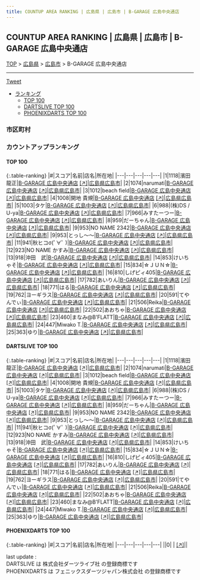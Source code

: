 ```yaml
---
title: COUNTUP AREA RANKING | 広島県 | 広島市 | B-GARAGE 広島中央通店
---
```

## COUNTUP AREA RANKING | 広島県 | 広島市 | B-GARAGE 広島中央通店

[TOP](/darts/rank/) > [広島県](/darts/rank/広島県/) > [広島市](/darts/rank/広島県/広島市/) > B-GARAGE 広島中央通店

___

<a href="https://twitter.com/share?ref_src=twsrc%5Etfw" data-text="COUNTUP AREA RANKING | 広島県広島市B-GARAGE 広島中央通店" class="twitter-share-button" data-hashtags="DARTSLIVE,PHOENIXDARTS,darts,ダーツ" data-show-count="false">Tweet</a>

* [ランキング](#カウントアップランキング)
    * [TOP 100](#top-100)
    * [DARTSLIVE TOP 100](#dartslive-top-100)
    * [PHOENIXDARTS TOP 100](#phoenixdarts-top-100)

### 市区町村

<ul>

</ul>

### カウントアップランキング

#### TOP 100



{:.table-ranking}
|#|スコア|名前|店名|所在地|
|---|---|---|---|---|
|1|1118|<span class="rank-name-dl">濱田 龍正</span>|<a href="/darts/rank/shops/fa85b4f224a8a73325d56fb0e5c39bac.html">B-GARAGE 広島中央通店</a> <a href="https://search.dartslive.com/jp/shop/fa85b4f224a8a73325d56fb0e5c39bac">[↗]</a>|<a href="/darts/rank/広島県/広島市">広島県広島市</a>|
|2|1074|<span class="rank-name-dl">narumati</span>|<a href="/darts/rank/shops/fa85b4f224a8a73325d56fb0e5c39bac.html">B-GARAGE 広島中央通店</a> <a href="https://search.dartslive.com/jp/shop/fa85b4f224a8a73325d56fb0e5c39bac">[↗]</a>|<a href="/darts/rank/広島県/広島市">広島県広島市</a>|
|3|1012|<span class="rank-name-dl">beach field</span>|<a href="/darts/rank/shops/fa85b4f224a8a73325d56fb0e5c39bac.html">B-GARAGE 広島中央通店</a> <a href="https://search.dartslive.com/jp/shop/fa85b4f224a8a73325d56fb0e5c39bac">[↗]</a>|<a href="/darts/rank/広島県/広島市">広島県広島市</a>|
|4|1008|<span class="rank-name-dl">開地 貴規</span>|<a href="/darts/rank/shops/fa85b4f224a8a73325d56fb0e5c39bac.html">B-GARAGE 広島中央通店</a> <a href="https://search.dartslive.com/jp/shop/fa85b4f224a8a73325d56fb0e5c39bac">[↗]</a>|<a href="/darts/rank/広島県/広島市">広島県広島市</a>|
|5|1003|<span class="rank-name-dl">タケ</span>|<a href="/darts/rank/shops/fa85b4f224a8a73325d56fb0e5c39bac.html">B-GARAGE 広島中央通店</a> <a href="https://search.dartslive.com/jp/shop/fa85b4f224a8a73325d56fb0e5c39bac">[↗]</a>|<a href="/darts/rank/広島県/広島市">広島県広島市</a>|
|6|988|<span class="rank-name-dl">(株)DS / U-ya</span>|<a href="/darts/rank/shops/fa85b4f224a8a73325d56fb0e5c39bac.html">B-GARAGE 広島中央通店</a> <a href="https://search.dartslive.com/jp/shop/fa85b4f224a8a73325d56fb0e5c39bac">[↗]</a>|<a href="/darts/rank/広島県/広島市">広島県広島市</a>|
|7|966|<span class="rank-name-dl">みすたーつー</span>|<a href="/darts/rank/shops/fa85b4f224a8a73325d56fb0e5c39bac.html">B-GARAGE 広島中央通店</a> <a href="https://search.dartslive.com/jp/shop/fa85b4f224a8a73325d56fb0e5c39bac">[↗]</a>|<a href="/darts/rank/広島県/広島市">広島県広島市</a>|
|8|959|<span class="rank-name-dl">だーちゃん</span>|<a href="/darts/rank/shops/fa85b4f224a8a73325d56fb0e5c39bac.html">B-GARAGE 広島中央通店</a> <a href="https://search.dartslive.com/jp/shop/fa85b4f224a8a73325d56fb0e5c39bac">[↗]</a>|<a href="/darts/rank/広島県/広島市">広島県広島市</a>|
|9|953|<span class="rank-name-dl">NO NAME 2342</span>|<a href="/darts/rank/shops/fa85b4f224a8a73325d56fb0e5c39bac.html">B-GARAGE 広島中央通店</a> <a href="https://search.dartslive.com/jp/shop/fa85b4f224a8a73325d56fb0e5c39bac">[↗]</a>|<a href="/darts/rank/広島県/広島市">広島県広島市</a>|
|9|953|<span class="rank-name-dl">とっし〜〜</span>|<a href="/darts/rank/shops/fa85b4f224a8a73325d56fb0e5c39bac.html">B-GARAGE 広島中央通店</a> <a href="https://search.dartslive.com/jp/shop/fa85b4f224a8a73325d56fb0e5c39bac">[↗]</a>|<a href="/darts/rank/広島県/広島市">広島県広島市</a>|
|11|941|<span class="rank-name-dl">秋ヒコσ(ﾟ∀ﾟ )</span>|<a href="/darts/rank/shops/fa85b4f224a8a73325d56fb0e5c39bac.html">B-GARAGE 広島中央通店</a> <a href="https://search.dartslive.com/jp/shop/fa85b4f224a8a73325d56fb0e5c39bac">[↗]</a>|<a href="/darts/rank/広島県/広島市">広島県広島市</a>|
|12|923|<span class="rank-name-dl">NO NAME かすみ</span>|<a href="/darts/rank/shops/fa85b4f224a8a73325d56fb0e5c39bac.html">B-GARAGE 広島中央通店</a> <a href="https://search.dartslive.com/jp/shop/fa85b4f224a8a73325d56fb0e5c39bac">[↗]</a>|<a href="/darts/rank/広島県/広島市">広島県広島市</a>|
|13|918|<span class="rank-name-dl">沖田　武</span>|<a href="/darts/rank/shops/fa85b4f224a8a73325d56fb0e5c39bac.html">B-GARAGE 広島中央通店</a> <a href="https://search.dartslive.com/jp/shop/fa85b4f224a8a73325d56fb0e5c39bac">[↗]</a>|<a href="/darts/rank/広島県/広島市">広島県広島市</a>|
|14|853|<span class="rank-name-dl">けいちゃそ</span>|<a href="/darts/rank/shops/fa85b4f224a8a73325d56fb0e5c39bac.html">B-GARAGE 広島中央通店</a> <a href="https://search.dartslive.com/jp/shop/fa85b4f224a8a73325d56fb0e5c39bac">[↗]</a>|<a href="/darts/rank/広島県/広島市">広島県広島市</a>|
|15|834|<span class="rank-name-dl">☆ＪＵＮ☆</span>|<a href="/darts/rank/shops/fa85b4f224a8a73325d56fb0e5c39bac.html">B-GARAGE 広島中央通店</a> <a href="https://search.dartslive.com/jp/shop/fa85b4f224a8a73325d56fb0e5c39bac">[↗]</a>|<a href="/darts/rank/広島県/広島市">広島県広島市</a>|
|16|810|<span class="rank-name-dl">しげピィ405</span>|<a href="/darts/rank/shops/fa85b4f224a8a73325d56fb0e5c39bac.html">B-GARAGE 広島中央通店</a> <a href="https://search.dartslive.com/jp/shop/fa85b4f224a8a73325d56fb0e5c39bac">[↗]</a>|<a href="/darts/rank/広島県/広島市">広島県広島市</a>|
|17|782|<span class="rank-name-dl">あいりん</span>|<a href="/darts/rank/shops/fa85b4f224a8a73325d56fb0e5c39bac.html">B-GARAGE 広島中央通店</a> <a href="https://search.dartslive.com/jp/shop/fa85b4f224a8a73325d56fb0e5c39bac">[↗]</a>|<a href="/darts/rank/広島県/広島市">広島県広島市</a>|
|18|771|<span class="rank-name-dl">はる</span>|<a href="/darts/rank/shops/fa85b4f224a8a73325d56fb0e5c39bac.html">B-GARAGE 広島中央通店</a> <a href="https://search.dartslive.com/jp/shop/fa85b4f224a8a73325d56fb0e5c39bac">[↗]</a>|<a href="/darts/rank/広島県/広島市">広島県広島市</a>|
|19|762|<span class="rank-name-dl">ヨーギラス</span>|<a href="/darts/rank/shops/fa85b4f224a8a73325d56fb0e5c39bac.html">B-GARAGE 広島中央通店</a> <a href="https://search.dartslive.com/jp/shop/fa85b4f224a8a73325d56fb0e5c39bac">[↗]</a>|<a href="/darts/rank/広島県/広島市">広島県広島市</a>|
|20|591|<span class="rank-name-dl">てやんでぃ</span>|<a href="/darts/rank/shops/fa85b4f224a8a73325d56fb0e5c39bac.html">B-GARAGE 広島中央通店</a> <a href="https://search.dartslive.com/jp/shop/fa85b4f224a8a73325d56fb0e5c39bac">[↗]</a>|<a href="/darts/rank/広島県/広島市">広島県広島市</a>|
|21|506|<span class="rank-name-dl">Reika</span>|<a href="/darts/rank/shops/fa85b4f224a8a73325d56fb0e5c39bac.html">B-GARAGE 広島中央通店</a> <a href="https://search.dartslive.com/jp/shop/fa85b4f224a8a73325d56fb0e5c39bac">[↗]</a>|<a href="/darts/rank/広島県/広島市">広島県広島市</a>|
|22|502|<span class="rank-name-dl">あおちゃ</span>|<a href="/darts/rank/shops/fa85b4f224a8a73325d56fb0e5c39bac.html">B-GARAGE 広島中央通店</a> <a href="https://search.dartslive.com/jp/shop/fa85b4f224a8a73325d56fb0e5c39bac">[↗]</a>|<a href="/darts/rank/広島県/広島市">広島県広島市</a>|
|23|460|<span class="rank-name-dl">まなみ@B’FLATT</span>|<a href="/darts/rank/shops/fa85b4f224a8a73325d56fb0e5c39bac.html">B-GARAGE 広島中央通店</a> <a href="https://search.dartslive.com/jp/shop/fa85b4f224a8a73325d56fb0e5c39bac">[↗]</a>|<a href="/darts/rank/広島県/広島市">広島県広島市</a>|
|24|447|<span class="rank-name-dl">Miwako T.</span>|<a href="/darts/rank/shops/fa85b4f224a8a73325d56fb0e5c39bac.html">B-GARAGE 広島中央通店</a> <a href="https://search.dartslive.com/jp/shop/fa85b4f224a8a73325d56fb0e5c39bac">[↗]</a>|<a href="/darts/rank/広島県/広島市">広島県広島市</a>|
|25|363|<span class="rank-name-dl">ゆり</span>|<a href="/darts/rank/shops/fa85b4f224a8a73325d56fb0e5c39bac.html">B-GARAGE 広島中央通店</a> <a href="https://search.dartslive.com/jp/shop/fa85b4f224a8a73325d56fb0e5c39bac">[↗]</a>|<a href="/darts/rank/広島県/広島市">広島県広島市</a>|


#### DARTSLIVE TOP 100



{:.table-ranking}
|#|スコア|名前|店名|所在地|
|---|---|---|---|---|
|1|1118|<span class="rank-name-dl">濱田 龍正</span>|<a href="/darts/rank/shops/fa85b4f224a8a73325d56fb0e5c39bac.html">B-GARAGE 広島中央通店</a> <a href="https://search.dartslive.com/jp/shop/fa85b4f224a8a73325d56fb0e5c39bac">[↗]</a>|<a href="/darts/rank/広島県/広島市">広島県広島市</a>|
|2|1074|<span class="rank-name-dl">narumati</span>|<a href="/darts/rank/shops/fa85b4f224a8a73325d56fb0e5c39bac.html">B-GARAGE 広島中央通店</a> <a href="https://search.dartslive.com/jp/shop/fa85b4f224a8a73325d56fb0e5c39bac">[↗]</a>|<a href="/darts/rank/広島県/広島市">広島県広島市</a>|
|3|1012|<span class="rank-name-dl">beach field</span>|<a href="/darts/rank/shops/fa85b4f224a8a73325d56fb0e5c39bac.html">B-GARAGE 広島中央通店</a> <a href="https://search.dartslive.com/jp/shop/fa85b4f224a8a73325d56fb0e5c39bac">[↗]</a>|<a href="/darts/rank/広島県/広島市">広島県広島市</a>|
|4|1008|<span class="rank-name-dl">開地 貴規</span>|<a href="/darts/rank/shops/fa85b4f224a8a73325d56fb0e5c39bac.html">B-GARAGE 広島中央通店</a> <a href="https://search.dartslive.com/jp/shop/fa85b4f224a8a73325d56fb0e5c39bac">[↗]</a>|<a href="/darts/rank/広島県/広島市">広島県広島市</a>|
|5|1003|<span class="rank-name-dl">タケ</span>|<a href="/darts/rank/shops/fa85b4f224a8a73325d56fb0e5c39bac.html">B-GARAGE 広島中央通店</a> <a href="https://search.dartslive.com/jp/shop/fa85b4f224a8a73325d56fb0e5c39bac">[↗]</a>|<a href="/darts/rank/広島県/広島市">広島県広島市</a>|
|6|988|<span class="rank-name-dl">(株)DS / U-ya</span>|<a href="/darts/rank/shops/fa85b4f224a8a73325d56fb0e5c39bac.html">B-GARAGE 広島中央通店</a> <a href="https://search.dartslive.com/jp/shop/fa85b4f224a8a73325d56fb0e5c39bac">[↗]</a>|<a href="/darts/rank/広島県/広島市">広島県広島市</a>|
|7|966|<span class="rank-name-dl">みすたーつー</span>|<a href="/darts/rank/shops/fa85b4f224a8a73325d56fb0e5c39bac.html">B-GARAGE 広島中央通店</a> <a href="https://search.dartslive.com/jp/shop/fa85b4f224a8a73325d56fb0e5c39bac">[↗]</a>|<a href="/darts/rank/広島県/広島市">広島県広島市</a>|
|8|959|<span class="rank-name-dl">だーちゃん</span>|<a href="/darts/rank/shops/fa85b4f224a8a73325d56fb0e5c39bac.html">B-GARAGE 広島中央通店</a> <a href="https://search.dartslive.com/jp/shop/fa85b4f224a8a73325d56fb0e5c39bac">[↗]</a>|<a href="/darts/rank/広島県/広島市">広島県広島市</a>|
|9|953|<span class="rank-name-dl">NO NAME 2342</span>|<a href="/darts/rank/shops/fa85b4f224a8a73325d56fb0e5c39bac.html">B-GARAGE 広島中央通店</a> <a href="https://search.dartslive.com/jp/shop/fa85b4f224a8a73325d56fb0e5c39bac">[↗]</a>|<a href="/darts/rank/広島県/広島市">広島県広島市</a>|
|9|953|<span class="rank-name-dl">とっし〜〜</span>|<a href="/darts/rank/shops/fa85b4f224a8a73325d56fb0e5c39bac.html">B-GARAGE 広島中央通店</a> <a href="https://search.dartslive.com/jp/shop/fa85b4f224a8a73325d56fb0e5c39bac">[↗]</a>|<a href="/darts/rank/広島県/広島市">広島県広島市</a>|
|11|941|<span class="rank-name-dl">秋ヒコσ(ﾟ∀ﾟ )</span>|<a href="/darts/rank/shops/fa85b4f224a8a73325d56fb0e5c39bac.html">B-GARAGE 広島中央通店</a> <a href="https://search.dartslive.com/jp/shop/fa85b4f224a8a73325d56fb0e5c39bac">[↗]</a>|<a href="/darts/rank/広島県/広島市">広島県広島市</a>|
|12|923|<span class="rank-name-dl">NO NAME かすみ</span>|<a href="/darts/rank/shops/fa85b4f224a8a73325d56fb0e5c39bac.html">B-GARAGE 広島中央通店</a> <a href="https://search.dartslive.com/jp/shop/fa85b4f224a8a73325d56fb0e5c39bac">[↗]</a>|<a href="/darts/rank/広島県/広島市">広島県広島市</a>|
|13|918|<span class="rank-name-dl">沖田　武</span>|<a href="/darts/rank/shops/fa85b4f224a8a73325d56fb0e5c39bac.html">B-GARAGE 広島中央通店</a> <a href="https://search.dartslive.com/jp/shop/fa85b4f224a8a73325d56fb0e5c39bac">[↗]</a>|<a href="/darts/rank/広島県/広島市">広島県広島市</a>|
|14|853|<span class="rank-name-dl">けいちゃそ</span>|<a href="/darts/rank/shops/fa85b4f224a8a73325d56fb0e5c39bac.html">B-GARAGE 広島中央通店</a> <a href="https://search.dartslive.com/jp/shop/fa85b4f224a8a73325d56fb0e5c39bac">[↗]</a>|<a href="/darts/rank/広島県/広島市">広島県広島市</a>|
|15|834|<span class="rank-name-dl">☆ＪＵＮ☆</span>|<a href="/darts/rank/shops/fa85b4f224a8a73325d56fb0e5c39bac.html">B-GARAGE 広島中央通店</a> <a href="https://search.dartslive.com/jp/shop/fa85b4f224a8a73325d56fb0e5c39bac">[↗]</a>|<a href="/darts/rank/広島県/広島市">広島県広島市</a>|
|16|810|<span class="rank-name-dl">しげピィ405</span>|<a href="/darts/rank/shops/fa85b4f224a8a73325d56fb0e5c39bac.html">B-GARAGE 広島中央通店</a> <a href="https://search.dartslive.com/jp/shop/fa85b4f224a8a73325d56fb0e5c39bac">[↗]</a>|<a href="/darts/rank/広島県/広島市">広島県広島市</a>|
|17|782|<span class="rank-name-dl">あいりん</span>|<a href="/darts/rank/shops/fa85b4f224a8a73325d56fb0e5c39bac.html">B-GARAGE 広島中央通店</a> <a href="https://search.dartslive.com/jp/shop/fa85b4f224a8a73325d56fb0e5c39bac">[↗]</a>|<a href="/darts/rank/広島県/広島市">広島県広島市</a>|
|18|771|<span class="rank-name-dl">はる</span>|<a href="/darts/rank/shops/fa85b4f224a8a73325d56fb0e5c39bac.html">B-GARAGE 広島中央通店</a> <a href="https://search.dartslive.com/jp/shop/fa85b4f224a8a73325d56fb0e5c39bac">[↗]</a>|<a href="/darts/rank/広島県/広島市">広島県広島市</a>|
|19|762|<span class="rank-name-dl">ヨーギラス</span>|<a href="/darts/rank/shops/fa85b4f224a8a73325d56fb0e5c39bac.html">B-GARAGE 広島中央通店</a> <a href="https://search.dartslive.com/jp/shop/fa85b4f224a8a73325d56fb0e5c39bac">[↗]</a>|<a href="/darts/rank/広島県/広島市">広島県広島市</a>|
|20|591|<span class="rank-name-dl">てやんでぃ</span>|<a href="/darts/rank/shops/fa85b4f224a8a73325d56fb0e5c39bac.html">B-GARAGE 広島中央通店</a> <a href="https://search.dartslive.com/jp/shop/fa85b4f224a8a73325d56fb0e5c39bac">[↗]</a>|<a href="/darts/rank/広島県/広島市">広島県広島市</a>|
|21|506|<span class="rank-name-dl">Reika</span>|<a href="/darts/rank/shops/fa85b4f224a8a73325d56fb0e5c39bac.html">B-GARAGE 広島中央通店</a> <a href="https://search.dartslive.com/jp/shop/fa85b4f224a8a73325d56fb0e5c39bac">[↗]</a>|<a href="/darts/rank/広島県/広島市">広島県広島市</a>|
|22|502|<span class="rank-name-dl">あおちゃ</span>|<a href="/darts/rank/shops/fa85b4f224a8a73325d56fb0e5c39bac.html">B-GARAGE 広島中央通店</a> <a href="https://search.dartslive.com/jp/shop/fa85b4f224a8a73325d56fb0e5c39bac">[↗]</a>|<a href="/darts/rank/広島県/広島市">広島県広島市</a>|
|23|460|<span class="rank-name-dl">まなみ@B’FLATT</span>|<a href="/darts/rank/shops/fa85b4f224a8a73325d56fb0e5c39bac.html">B-GARAGE 広島中央通店</a> <a href="https://search.dartslive.com/jp/shop/fa85b4f224a8a73325d56fb0e5c39bac">[↗]</a>|<a href="/darts/rank/広島県/広島市">広島県広島市</a>|
|24|447|<span class="rank-name-dl">Miwako T.</span>|<a href="/darts/rank/shops/fa85b4f224a8a73325d56fb0e5c39bac.html">B-GARAGE 広島中央通店</a> <a href="https://search.dartslive.com/jp/shop/fa85b4f224a8a73325d56fb0e5c39bac">[↗]</a>|<a href="/darts/rank/広島県/広島市">広島県広島市</a>|
|25|363|<span class="rank-name-dl">ゆり</span>|<a href="/darts/rank/shops/fa85b4f224a8a73325d56fb0e5c39bac.html">B-GARAGE 広島中央通店</a> <a href="https://search.dartslive.com/jp/shop/fa85b4f224a8a73325d56fb0e5c39bac">[↗]</a>|<a href="/darts/rank/広島県/広島市">広島県広島市</a>|


#### PHOENIXDARTS TOP 100



{:.table-ranking}
|#|スコア|名前|店名|所在地|
|---|---|---|---|---|
||0|<span class="rank-name-dl"> </span>|<a href="/darts/rank/shops/.html"></a> <a href="">[↗]</a>|<a href="/darts/rank//"></a>|


<div class="footer border-top border-gray-light mt-5 pt-3 text-right text-gray">
    last update : <span style="font-weight: italic" id="foot_last_modified"></span><br />
    DARTSLIVE は 株式会社ダーツライブ社 の登録商標です<br />
    PHOENIXDARTS は フェニックスダーツジャパン株式会社 の登録商標です<br />
</div>

<script src="https://cdnjs.cloudflare.com/ajax/libs/jquery.tablesorter/2.31.3/js/jquery.tablesorter.min.js" integrity="sha512-qzgd5cYSZcosqpzpn7zF2ZId8f/8CHmFKZ8j7mU4OUXTNRd5g+ZHBPsgKEwoqxCtdQvExE5LprwwPAgoicguNg==" crossorigin="anonymous" referrerpolicy="no-referrer"></script>
<link rel="stylesheet" href="https://cdnjs.cloudflare.com/ajax/libs/jquery.tablesorter/2.31.3/css/theme.default.min.css" integrity="sha512-wghhOJkjQX0Lh3NSWvNKeZ0ZpNn+SPVXX1Qyc9OCaogADktxrBiBdKGDoqVUOyhStvMBmJQ8ZdMHiR3wuEq8+w==" crossorigin="anonymous" referrerpolicy="no-referrer" />
<script>
$(function() {
    $(".table-ranking").tablesorter({sortList:[[0, 0]]});
    $("#foot_last_modified").text(formatDate(new Date(document.lastModified), 'yyyy-MM-dd HH:mm:ss'));
});
</script>

<script async src="https://platform.twitter.com/widgets.js" charset="utf-8"></script>